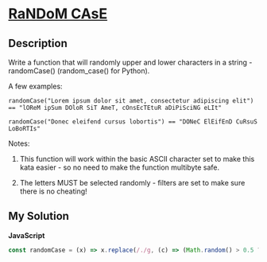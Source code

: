 # [RaNDoM CAsE](https://www.codewars.com/kata/57073869924f34185100036d)

## Description

Write a function that will randomly upper and lower characters in a string - randomCase() (random_case() for Python).

A few examples:

```
randomCase("Lorem ipsum dolor sit amet, consectetur adipiscing elit") == "lOReM ipSum DOloR SiT AmeT, cOnsEcTEtuR aDiPiSciNG eLIt"

randomCase("Donec eleifend cursus lobortis") == "DONeC ElEifEnD CuRsuS LoBoRTIs"
```

Notes:

1. This function will work within the basic ASCII character set to make this kata easier - so no need to make the function multibyte safe.

2. The letters MUST be selected randomly - filters are set to make sure there is no cheating!

## My Solution

**JavaScript**

```js
const randomCase = (x) => x.replace(/./g, (c) => (Math.random() > 0.5 ? c.toUpperCase() : c.toLowerCase()));
```
